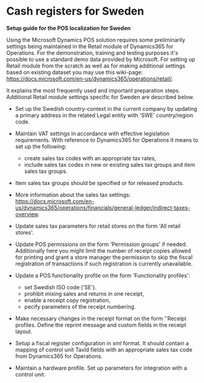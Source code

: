 # Cash registers for Sweden
**Setup guide for the POS localization for Sweden**

Using the Microsoft Dynamics POS solution requires some preliminarily settings being maintained in the Retail module of Dynamics365 for Operations.
For the demonstration, training and testing purposes it's possible to use a standard demo data provided by Microsoft. For setting up Retail module from the scratch as well as for making additional settings based on existing dataset you may use this wiki-page: https://docs.microsoft.com/en-us/dynamics365/operations/retail/. 

It explains the most frequently used and important preparation steps. Additional Retail module settings specific for Sweden are described below.
- Set up the Swedish country-context in the current company by updating a primary address in the related Legal entity with 'SWE' country/region code. 
- Maintain VAT settings in accordance with effective legislation requirements. With reference to Dynamics365 for Operations it means to set up the following:
  -	create sales tax codes with an appropriate tax rates,
  -	include sales tax codes in new or existing sales tax groups and item sales tax groups.
- Item sales tax groups should be specified or for released products.
- More information about the sales tax settings: 
https://docs.microsoft.com/en-us/dynamics365/operations/financials/general-ledger/indirect-taxes-overview.
 
- Update sales tax parameters for retail stores on the form 'All retail stores'.
- Update POS permissions on the form 'Permission groups' if needed. Additionally here you might limit the number of receipt copies allowed for printing and grant a store manager the permission to skip the fiscal registration of transactions if such registration is currently unavailable.
- Update a POS functionality profile on the form 'Functionality profiles':
  - set Swedish ISO code ('SE').
  - prohibit mixing sales and returns in one receipt,
  - enable a receipt copy registration,
  - pecify parameters of the receipt numbering.
- Make necessary changes in the receipt format on the form ''Receipt profiles. Define the reprint message and custom fields in the receipt layout.
- Setup a fiscal register configuration in xml format. It should contain a mapping of control unit TaxId fields with an appropriate sales tax code from Dynamics365 for Operations.
- Maintain a hardware profile. Set up parameters for integration with a control unit.
